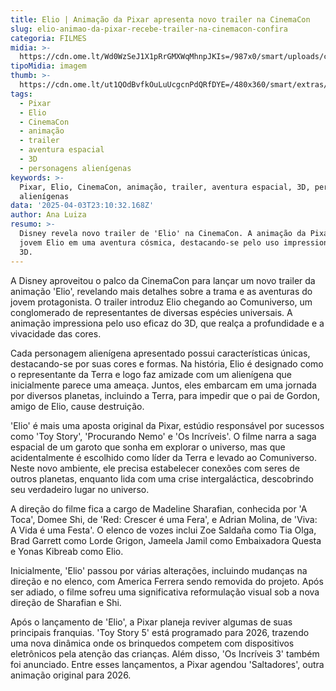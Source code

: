 ```yaml
---
title: Elio | Animação da Pixar apresenta novo trailer na CinemaCon
slug: elio-animao-da-pixar-recebe-trailer-na-cinemacon-confira
categoria: FILMES
midia: >-
  https://cdn.ome.lt/Wd0WzSeJ1X1pRrGMXWqMhnpJKIs=/987x0/smart/uploads/conteudo/fotos/Design_sem_nome_-_2025-04-03T200050.131.png
tipoMidia: imagem
thumb: >-
  https://cdn.ome.lt/ut1QOdBvfkOuLuUcgcnPdQRfDYE=/480x360/smart/extras/conteudos/Design_sem_nome_-_2025-04-03T200050.131.png
tags:
  - Pixar
  - Elio
  - CinemaCon
  - animação
  - trailer
  - aventura espacial
  - 3D
  - personagens alienígenas
keywords: >-
  Pixar, Elio, CinemaCon, animação, trailer, aventura espacial, 3D, personagens
  alienígenas
data: '2025-04-03T23:10:32.168Z'
author: Ana Luiza
resumo: >-
  Disney revela novo trailer de 'Elio' na CinemaCon. A animação da Pixar traz o
  jovem Elio em uma aventura cósmica, destacando-se pelo uso impressionante do
  3D.
---
```


A Disney aproveitou o palco da CinemaCon para lançar um novo trailer da animação 'Elio', revelando mais detalhes sobre a trama e as aventuras do jovem protagonista. O trailer introduz Elio chegando ao Comuniverso, um conglomerado de representantes de diversas espécies universais. A animação impressiona pelo uso eficaz do 3D, que realça a profundidade e a vivacidade das cores.

Cada personagem alienígena apresentado possui características únicas, destacando-se por suas cores e formas. Na história, Elio é designado como o representante da Terra e logo faz amizade com um alienígena que inicialmente parece uma ameaça. Juntos, eles embarcam em uma jornada por diversos planetas, incluindo a Terra, para impedir que o pai de Gordon, amigo de Elio, cause destruição.

'Elio' é mais uma aposta original da Pixar, estúdio responsável por sucessos como 'Toy Story', 'Procurando Nemo' e 'Os Incríveis'. O filme narra a saga espacial de um garoto que sonha em explorar o universo, mas que acidentalmente é escolhido como líder da Terra e levado ao Comuniverso. Neste novo ambiente, ele precisa estabelecer conexões com seres de outros planetas, enquanto lida com uma crise intergaláctica, descobrindo seu verdadeiro lugar no universo.

A direção do filme fica a cargo de Madeline Sharafian, conhecida por 'A Toca', Domee Shi, de 'Red: Crescer é uma Fera', e Adrian Molina, de 'Viva: A Vida é uma Festa'. O elenco de vozes inclui Zoe Saldaña como Tia Olga, Brad Garrett como Lorde Grigon, Jameela Jamil como Embaixadora Questa e Yonas Kibreab como Elio.

Inicialmente, 'Elio' passou por várias alterações, incluindo mudanças na direção e no elenco, com America Ferrera sendo removida do projeto. Após ser adiado, o filme sofreu uma significativa reformulação visual sob a nova direção de Sharafian e Shi.

Após o lançamento de 'Elio', a Pixar planeja reviver algumas de suas principais franquias. 'Toy Story 5' está programado para 2026, trazendo uma nova dinâmica onde os brinquedos competem com dispositivos eletrônicos pela atenção das crianças. Além disso, 'Os Incríveis 3' também foi anunciado. Entre esses lançamentos, a Pixar agendou 'Saltadores', outra animação original para 2026.
